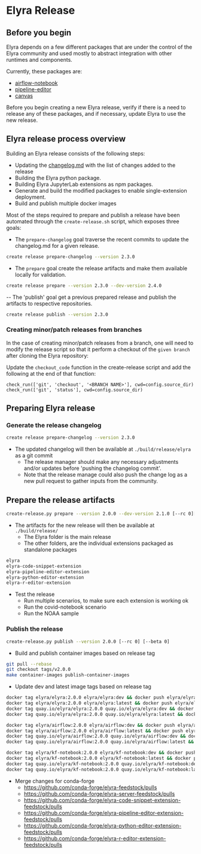 <!--
{% comment %}
Copyright 2018-2021 Elyra Authors

Licensed under the Apache License, Version 2.0 (the "License");
you may not use this file except in compliance with the License.
You may obtain a copy of the License at

http://www.apache.org/licenses/LICENSE-2.0

Unless required by applicable law or agreed to in writing, software
distributed under the License is distributed on an "AS IS" BASIS,
WITHOUT WARRANTIES OR CONDITIONS OF ANY KIND, either express or implied.
See the License for the specific language governing permissions and
limitations under the License.
{% endcomment %}
-->

# Elyra Release


## Before you begin

Elyra depends on a few different packages that are under the control of the Elyra community and used
mostly to abstract integration with other runtimes and components.

Currently, these packages are:

- [airflow-notebook](https://github.com/elyra-ai/airflow-notebook)
- [pipeline-editor](https://github.com/elyra-ai/pipeline-editor)
- [canvas](https://github.com/elyra-ai/canvas)

Before you begin creating a new Elyra release, verify if there is a need to release any of these packages, and if
necessary, update Elyra to use the new release.

## Elyra release process overview

Building an Elyra release consists of the following steps:

- Updating the [changelog.md](../getting_started/changelog.md) with the list of changes added to the release
- Building the Elyra python package.
- Building Elyra JupyterLab extensions as npm packages.
- Generate and build the modified packages to enable single-extension deployment.
- Build and publish multiple docker images

Most of the steps required to prepare and publish a release have been automated through the `create-release.sh` script,
which exposes three goals:

- The `prepare-changelog` goal traverse the recent commits to update the changelog.md for a given release.

```bash
create release prepare-changelog --version 2.3.0
```

- The `prepare` goal create the release artifacts and make them available locally for validation.

```bash
create release prepare --version 2.3.0 --dev-version 2.4.0
```

-- The 'publish' goal get a previous prepared release and publish the artifacts to respective repositories.

```bash
create release publish --version 2.3.0
```

### Creating minor/patch releases from branches

In the case of creating minor/patch releases from a branch, one will need to modify the release script so that it
perform a checkout of the `given branch` after cloning the Elyra repository:

Update the `checkout_code` function in the create-release script and add the following at the end of that function:
```
check_run(['git', 'checkout', '<BRANCH NAME>'], cwd=config.source_dir)
check_run(['git', 'status'], cwd=config.source_dir)
```

## Preparing Elyra release

### Generate the release changelog
```bash
create release prepare-changelog --version 2.3.0
```
- The updated changelog will then be available at `./build/release/elyra` as a git commit
  - The release manager should make any necessary adjustments and/or updates before 'pushing the changelog commit'. 
  - Note that the release manage could also push the change log as a new pull request to gather inputs from the community.

## Prepare the release artifacts
```bash
create-release.py prepare --version 2.0.0 --dev-version 2.1.0 [--rc 0][--beta 0]
```
- The artifacts for the new release will then be available at `./build/release/`
  - The Elyra folder is the main release
  - The other folders, are the individual extensions packaged as standalone packages
```bash
elyra
elyra-code-snippet-extension
elyra-pipeline-editor-extension
elyra-python-editor-extension
elyra-r-editor-extension
```
- Test the release
  - Run multiple scenarios, to make sure each extension is working ok
  - Run the covid-notebook scenario
  - Run the NOAA sample

### Publish the release
```bash
create-release.py publish --version 2.0.0 [--rc 0] [--beta 0]
```
- Build and publish container images based on release tag
```bash
git pull --rebase
git checkout tags/v2.0.0
make container-images publish-container-images
```  

- Update dev and latest image tags based on release tag
```bash
docker tag elyra/elyra:2.0.0 elyra/elyra:dev && docker push elyra/elyra:dev
docker tag elyra/elyra:2.0.0 elyra/elyra:latest && docker push elyra/elyra:latest
docker tag quay.io/elyra/elyra:2.0.0 quay.io/elyra/elyra:dev && docker push quay.io/elyra/elyra:dev
docker tag quay.io/elyra/elyra:2.0.0 quay.io/elyra/elyra:latest && docker push quay.io/elyra/elyra:latest

docker tag elyra/airflow:2.0.0 elyra/airflow:dev && docker push elyra/airflow:dev
docker tag elyra/airflow:2.0.0 elyra/airflow:latest && docker push elyra/airflow:latest
docker tag quay.io/elyra/airflow:2.0.0 quay.io/elyra/airflow:dev && docker push quay.io/elyra/airflow:dev
docker tag quay.io/elyra/airflow:2.0.0 quay.io/elyra/airflow:latest && docker push quay.io/elyra/airflow:latest

docker tag elyra/kf-notebook:2.0.0 elyra/kf-notebook:dev && docker push elyra/kf-notebook:dev
docker tag elyra/kf-notebook:2.0.0 elyra/kf-notebook:latest && docker push elyra/kf-notebook:latest
docker tag quay.io/elyra/kf-notebook:2.0.0 quay.io/elyra/kf-notebook:dev && docker push quay.io/elyra/kf-notebook:dev
docker tag quay.io/elyra/kf-notebook:2.0.0 quay.io/elyra/kf-notebook:latest && docker push quay.io/elyra/kf-notebook:latest
```

- Merge changes for conda-forge
  - https://github.com/conda-forge/elyra-feedstock/pulls
  - https://github.com/conda-forge/elyra-server-feedstock/pulls
  - https://github.com/conda-forge/elyra-code-snippet-extension-feedstock/pulls
  - https://github.com/conda-forge/elyra-pipeline-editor-extension-feedstock/pulls
  - https://github.com/conda-forge/elyra-python-editor-extension-feedstock/pulls
  - https://github.com/conda-forge/elyra-r-editor-extension-feedstock/pulls
